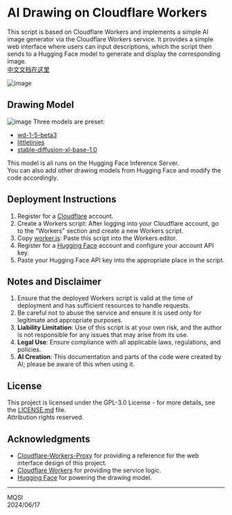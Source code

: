 # AI Drawing on Cloudflare Workers

This script is based on Cloudflare Workers and implements a simple AI image generator via the Cloudflare Workers service. It provides a simple web interface where users can input descriptions, which the script then sends to a Hugging Face model to generate and display the corresponding image.  
[中文文档在这里](https://github.com/X-MQSI/AI-Drawing-on-Cloudflare-Workers/blob/main/README_Zh.md)

![image](https://github.com/X-MQSI/AI-Drawing-on-Cloudflare-Workers/assets/118874898/4974f241-1673-41c5-83b0-08b6fb9c7a21)


## Drawing Model

![image](https://github.com/X-MQSI/AI-Drawing-on-Cloudflare-Workers/assets/118874898/de5444d2-60ce-4e09-902b-2079fef74fe1)
Three models are preset:  
- [wd-1-5-beta3](https://huggingface.co/waifu-diffusion/wd-1-5-beta3)
- [littletinies](https://huggingface.co/alvdansen/littletinies)
- [stable-diffusion-xl-base-1.0](https://huggingface.co/stabilityai/stable-diffusion-xl-base-1.0?text=Cirno+wandering+through+the+forest)

This model is all runs on the Hugging Face Inference Server.  
You can also add other drawing models from Hugging Face and modify the code accordingly.

## Deployment Instructions

1. Register for a [Cloudflare](https://www.cloudflare.com/) account. 
2. Create a Workers script: After logging into your Cloudflare account, go to the "Workers" section and create a new Workers script.  
3. Copy [worker.js](worker.js): Paste this script into the Workers editor.  
4. Register for a [Hugging Face](https://huggingface.co/) account and configure your account API key.   
5. Paste your Hugging Face API key into the appropriate place in the script.   

## Notes and Disclaimer

1. Ensure that the deployed Workers script is valid at the time of deployment and has sufficient resources to handle requests.  
2. Be careful not to abuse the service and ensure it is used only for legitimate and appropriate purposes.  
3. **Liability Limitation**: Use of this script is at your own risk, and the author is not responsible for any issues that may arise from its use.  
4. **Legal Use**: Ensure compliance with all applicable laws, regulations, and policies.   
5. **AI Creation**: This documentation and parts of the code were created by AI; please be aware of this when using it.  

## License

This project is licensed under the GPL-3.0 License - for more details, see the [LICENSE.md](LICENSE.md) file.  
Attribution rights reserved.  

## Acknowledgments

- [Cloudflare-Workers-Proxy](https://github.com/ymyuuu/Cloudflare-Workers-Proxy/) for providing a reference for the web interface design of this project.  
- [Cloudflare Workers](https://cloudflare.com/) for providing the service logic.  
- [Hugging Face](https://huggingface.co/) for powering the drawing model.

**********
MQSI  
2024/06/17
